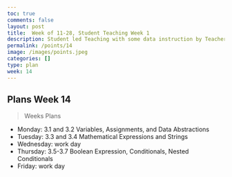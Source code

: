 ```yaml
---
toc: true
comments: false
layout: post
title:  Week of 11-28, Student Teaching Week 1
description: Student led Teaching with some data instruction by Teachers.
permalink: /points/14
image: /images/points.jpeg
categories: []
type: plan
week: 14
---
```


## Plans Week 14
> Weeks Plans
- Monday: 3.1 and 3.2 Variables, Assignments, and Data Abstractions
- Tuesday: 3.3 and 3.4 Mathematical Expressions and Strings
- Wednesday: work day
- Thursday: 3.5-3.7 Boolean Expression, Conditionals, Nested Conditionals
- Friday: work day